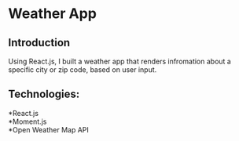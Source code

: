 # Weather App

## Introduction
Using React.js, I built a weather app that renders infromation about a specific city or zip code, based on user input.

## Technologies:
*React.js <br/>
*Moment.js <br/>
*Open Weather Map API

